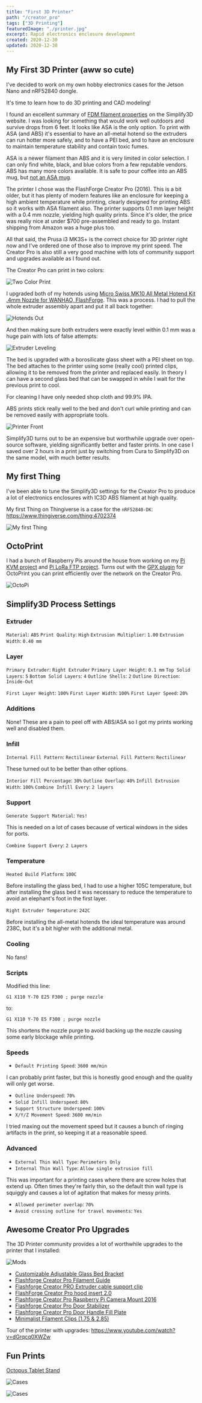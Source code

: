 ```yaml
---
title: "First 3D Printer"
path: "/creator_pro"
tags: ["3D Printing"]
featuredImage: "./printer.jpg"
excerpt: Rapid electronics enclosure development
created: 2020-12-30
updated: 2020-12-30
---
```


## My First 3D Printer (aww so cute)

I've decided to work on my own hobby electronics cases for the Jetson Nano and nRF52840 dongle.

It's time to learn how to do 3D printing and CAD modeling!

I found an excellent summary of [FDM filament properties](https://www.simplify3d.com/support/materials-guide/properties-table/) on the Simplify3D website.  I was looking for something that would work well outdoors and survive drops from 6 feet.  It looks like ASA is the only option.  To print with ASA (and ABS) it's essential to have an all-metal hotend so the extruders can run hotter more safely, and to have a PEI bed, and to have an enclosure to maintain temperature stability and contain toxic fumes.

ASA is a newer filament than ABS and it is very limited in color selection.  I can only find white, black, and blue colors from a few reputable vendors.  ABS has many more colors available.  It is safe to pour coffee into an ABS mug, but [not an ASA mug](https://formlabs.com/blog/guide-to-food-safe-3d-printing/).

The printer I chose was the FlashForge Creator Pro (2016).  This is a bit older, but it has plenty of modern features like an enclosure for keeping a high ambient temperature while printing, clearly designed for printing ABS so it works with ASA filament also.  The printer supports 0.1 mm layer height with a 0.4 mm nozzle, yielding high quality prints.  Since it's older, the price was really nice at under $700 pre-assembled and ready to go.  Instant shipping from Amazon was a huge plus too.

All that said, the Prusa i3 MK3S+ is the correct choice for 3D printer right now and I've ordered one of those also to improve my print speed.  The Creator Pro is also still a very good machine with lots of community support and upgrades available as I found out.

The Creator Pro can print in two colors:

![Two Color Print](two_color.jpg)

I upgraded both of my hotends using [Micro Swiss MK10 All Metal Hotend Kit .4mm Nozzle for WANHAO, FlashForge](https://www.amazon.com/dp/B01C3HEQZC/).  This was a process.  I had to pull the whole extruder assembly apart and put it all back together:

![Hotends Out](hotends.jpg)

And then making sure both extruders were exactly level within 0.1 mm was a huge pain with lots of false attempts:

![Extruder Leveling](extruder_leveling.jpg)

The bed is upgraded with a borosilicate glass sheet with a PEI sheet on top.  The bed attaches to the printer using some (really cool) printed clips, allowing it to be removed from the printer and replaced easily.  In theory I can have a second glass bed that can be swapped in while I wait for the previous print to cool.

For cleaning I have only needed shop cloth and 99.9% IPA.

ABS prints stick really well to the bed and don't curl while printing and can be removed easily with appropriate tools.

![Printer Front](printer.jpg)

Simplify3D turns out to be an expensive but worthwhile upgrade over open-source software, yielding significantly better and faster prints.  In one case I saved over 2 hours in a print just by switching from Cura to Simplify3D on the same model, with much better results.


## My first Thing

I've been able to tune the Simplify3D settings for the Creator Pro to produce a lot of electronics enclosures with IC3D ABS filament at high quality.

My first Thing on Thingiverse is a case for the `nRF52840-DK`: https://www.thingiverse.com/thing:4702374

![My first Thing](prints.jpg)


## OctoPrint

I had a bunch of Raspberry Pis around the house from working on my [Pi KVM project](http://github.com/catid/kvm) and [Pi LoRa FTP project](https://github.com/catid/loraftp).  Turns out with the [GPX plugin](https://plugins.octoprint.org/plugins/gpx/) for OctoPrint you can print efficiently over the network on the Creator Pro.

![OctoPi](octopi.jpg)


## Simplify3D Process Settings

### Extruder

`Material`: `ABS`
`Print Quality`: `High`
`Extrusion Multiplier`: `1.00`
`Extrusion Width`: `0.40 mm`

### Layer

`Primary Extruder`: `Right Extruder`
`Primary Layer Height`: `0.1 mm`
`Top Solid Layers`: `5`
`Bottom Solid Layers`: `4`
`Outline Shells`: `2`
`Outline Direction`: `Inside-Out`

`First Layer Height`: `100%`
`First Layer Width`: `100%`
`First Layer Speed`: `20%`

### Additions

None!  These are a pain to peel off with ABS/ASA so I got my prints working well and disabled them.

### Infill

`Internal Fill Pattern`: `Rectilinear`
`External Fill Pattern`: `Rectilinear`

These turned out to be better than other options.

`Interior Fill Percentage`: `30%`
`Outline Overlap`: `40%`
`Infill Extrusion Width`: `100%`
`Combine Infill Every`: `2 layers`

### Support

`Generate Support Material`: `Yes!`

This is needed on a lot of cases because of vertical windows in the sides for ports.

`Combine Support Every`: `2 Layers`

### Temperature

`Heated Build Platform`: `100C`

Before installing the glass bed, I had to use a higher 105C temperature, but after installing the glass bed it was necessary to reduce the temperature to avoid an elephant's foot in the first layer.

`Right Extruder Temperature`: `242C`

Before installing the all-metal hotends the ideal temperature was around 238C, but it's a bit higher with the additional metal.

### Cooling

No fans!

### Scripts

Modified this line:

```
G1 X110 Y-70 E25 F300 ; purge nozzle
```

to:

```
G1 X110 Y-70 E5 F300 ; purge nozzle
```

This shortens the nozzle purge to avoid backing up the nozzle causing some early blockage while printing.

### Speeds

* `Default Printing Speed`: `3600 mm/min`

I can probably print faster, but this is honestly good enough and the quality will only get worse.

* `Outline Underspeed`: `70%`
* `Solid Infill Underspeed`: `80%`
* `Support Structure Underspeed`: `100%`
* `X/Y/Z Movement Speed`: `3600 mm/min`

I tried maxing out the movement speed but it causes a bunch of ringing artifacts in the print, so keeping it at a reasonable speed.

### Advanced

* `External Thin Wall Type`: `Perimeters Only`
* `Internal Thin Wall Type`: `Allow single extrusion fill`

This was important for a printing cases where there are screw holes that extend up.  Often times they're fairly thin, so the default thin wall type is squiggly and causes a lot of agitation that makes for messy prints.

* `Allowed perimeter overlap`: `70%`
* `Avoid crossing outline for travel movements`: `Yes`


## Awesome Creator Pro Upgrades

The 3D Printer community provides a lot of worthwhile upgrades to the printer that I installed:

![Mods](mods.jpg)

* [Customizable Adjustable Glass Bed Bracket](https://github.com/DrLex0/print3d-adjustable-glass-bed-bracket)
* [Flashforge Creator Pro Filament Guide](https://www.thingiverse.com/thing:2174107)
* [Flashforge Creator PRO Extruder cable support clip](https://www.thingiverse.com/thing:416889)
* [FlashForge Creator Pro hood insert 2.0](https://www.thingiverse.com/thing:1918136)
* [Flashforge Creator Pro Raspberry Pi Camera Mount 2016](https://www.thingiverse.com/thing:1772555)
* [Flashforge Creator Pro Door Stabilizer](https://www.thingiverse.com/thing:4038129)
* [Flashforge Creator Pro Door Handle Fill Plate](https://www.thingiverse.com/thing:2774635)
* [Minimalist Filament Clips (1.75 & 2.85)](https://www.thingiverse.com/thing:4684057)

Tour of the printer with upgrades:
https://www.youtube.com/watch?v=dGrqcq0XWZw


## Fun Prints

[Octopus Tablet Stand](https://www.thingiverse.com/thing:2402131)

![Cases](prints2.jpg)

![Cases](prints3.jpg)

